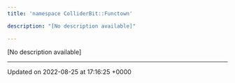 ```yaml
---
title: 'namespace ColliderBit::Functown'

description: "[No description available]"

---
```







[No description available]






-------------------------------

Updated on 2022-08-25 at 17:16:25 +0000
